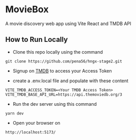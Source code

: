 # MovieBox

A movie discovery web app using Vite React and TMDB API

## How to Run Locally

- Clone this repo locally using the command

```
git clone https://github.com/pena56/hngx-stage2.git
```

- Signup on [TMDB](https://www.themoviedb.org/signup) to access your Access Token

- create a .env.local file and populate with these content

```
VITE_TMDB_ACCESS_TOKEN=<Your TMDB Access Token>
VITE_TMDB_BASE_API_URL=https://api.themoviedb.org/3
```

- Run the dev server using this command

```
yarn dev
```

- Open your browser on

```
http://localhost:5173/
```
